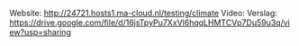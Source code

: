 Website: http://24721.hosts1.ma-cloud.nl/testing/climate
Video: 
Verslag: https://drive.google.com/file/d/16jsTpyPu7XxVl6hqqLHMTCVp7Du59u3q/view?usp=sharing
